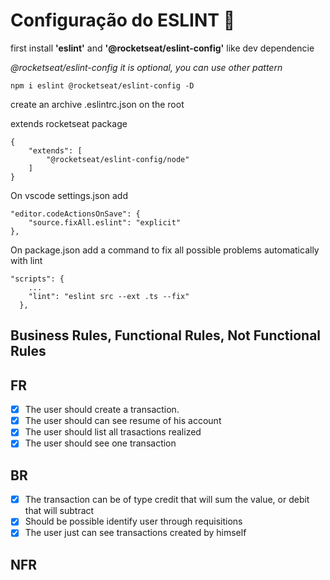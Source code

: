 # Configuração do ESLINT 💅

first install **'eslint'** and **'@rocketseat/eslint-config'** like dev dependencie

_@rocketseat/eslint-config it is optional, you can use other pattern_

```npm
npm i eslint @rocketseat/eslint-config -D
```

create an archive .eslintrc.json on the root

extends rocketseat package

```
{
    "extends": [
        "@rocketseat/eslint-config/node"
    ]
}
```

On vscode settings.json add

```
"editor.codeActionsOnSave": {
    "source.fixAll.eslint": "explicit"
},
```

On package.json add a command to fix all possible problems automatically with lint

```
"scripts": {
    ...
    "lint": "eslint src --ext .ts --fix"
  },
```

## Business Rules, Functional Rules, Not Functional Rules

## FR

- [x] The user should create a transaction.
- [x] The user should can see resume of his account
- [x] The user should list all trasactions realized
- [x] The user should see one transaction

## BR

- [x] The transaction can be of type credit that will sum the value, or debit that will subtract
- [x] Should be possible identify user through requisitions
- [x] The user just can see transactions created by himself

## NFR
